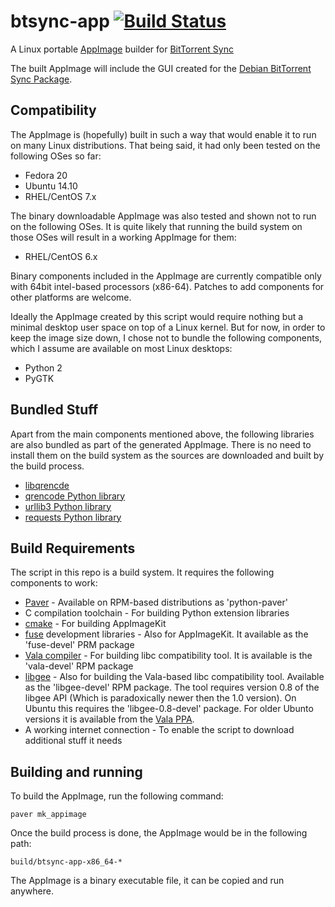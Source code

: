 btsync-app [![Build Status][4]][5]
==========

A Linux portable [AppImage][1] builder for [BitTorrent Sync][2]

The built AppImage will include the GUI created for the 
[Debian BitTorrent Sync Package][3].

[1]: https://github.com/probonopd/appimagekit
[2]: http://www.getsync.com
[3]: https://github.com/tuxpoldo/btsync-deb
[4]: https://travis-ci.org/ifireball/btsync-app.svg?branch=master
[5]: https://travis-ci.org/ifireball/btsync-app

## Compatibility

The AppImage is (hopefully) built in such a way that would enable it to run on
many Linux distributions. That being said, it had only been tested on the
following OSes so far:

- Fedora 20
- Ubuntu 14.10
- RHEL/CentOS 7.x

The binary downloadable AppImage was also tested and shown not to run on the
following OSes. It is quite likely that running the build system on those OSes
will result in a working AppImage for them:

- RHEL/CentOS 6.x

Binary components included in the AppImage are currently compatible only with
64bit intel-based processors (x86-64). Patches to add components for other
platforms are welcome.

Ideally the AppImage created by this script would require nothing but a minimal
desktop user space on top of a Linux kernel. But for now, in order to keep the
image size down, I chose not to bundle the following components, which I assume
are available on most Linux desktops:

- Python 2
- PyGTK

## Bundled Stuff

Apart from the main components mentioned above, the following libraries are also
bundled as part of the generated AppImage. There is no need to install them on
the build system as the sources are downloaded and built by the build process.

- [libqrencde](http://fukuchi.org/works/qrencode/)
- [qrencode Python library](https://pypi.python.org/pypi/qrencode)
- [urllib3 Python library](https://pypi.python.org/pypi/urllib3)
- [requests Python library](http://docs.python-requests.org/en/latest/)

## Build Requirements

The script in this repo is a build system. It requires the following components
to work:

- [Paver](https://pythonhosted.org/Paver/) - Available on RPM-based
  distributions as 'python-paver'
- C compilation toolchain - For building Python extension libraries
- [cmake](http://www.cmake.org/) - For building AppImageKit
- [fuse](http://fuse.sourceforge.net/) development libraries - Also for
  AppImageKit. It available as the 'fuse-devel' PRM package
- [Vala compiler](https://wiki.gnome.org/Projects/Vala) - For building libc
  compatibility tool. It is available is the 'vala-devel' RPM package
- [libgee](https://wiki.gnome.org/Projects/Libgee) - Also for building the
  Vala-based libc compatibility tool. Available as the 'libgee-devel' RPM
  package. The tool requires version 0.8 of the libgee API (Which is
  paradoxically newer then the 1.0 version). On Ubuntu this requires the
  'libgee-0.8-devel' package. For older Ubunto versions it is available from
  the [Vala PPA](ppa:vala-team/ppa).
- A working internet connection - To enable the script to download additional
  stuff it needs 

## Building and running

To build the AppImage, run the following command:

    paver mk_appimage

Once the build process is done, the AppImage would be in the following path:

    build/btsync-app-x86_64-*

The AppImage is a binary executable file, it can be copied and run anywhere.
